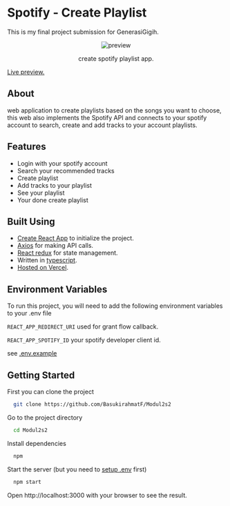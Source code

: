 # Spotify - Create Playlist

This is my final project submission for GenerasiGigih.

<p align="center">
  <img src="/public/img/preview.png" alt='preview'>
</p>

<p align="center">
 create spotify playlist app. 
</p>

[Live preview.](https://generasigigih-project-4pib27b3q-basukirahmatf.vercel.app)

## About
web application to create playlists based on the songs you want to choose, this web also implements the Spotify API and connects to your spotify account to search, create and add tracks to your account playlists.
## Features
- Login with your spotify account
- Search your recommended tracks
- Create playlist
- Add tracks to your playlist
- See your playlist
- Your done create playlist

## Built Using

- [Create React App](https://create-react-app.dev/) to initialize the project.
- [Axios](https://github.com/axios/axios) for making API calls.
- [React redux](https://react-redux.js.org/) for state management.
- Written in [typescript](https://typescriptlang.org).
- [Hosted on Vercel](https://vercel.com/).

## Environment Variables

To run this project, you will need to add the following environment variables to your .env file

`REACT_APP_REDIRECT_URI` used for grant flow callback.

`REACT_APP_SPOTIFY_ID` your spotify developer client id.

see [.env.example](/.env.example)


## Getting Started

First you can clone the project

```bash
  git clone https://github.com/BasukirahmatF/Modul2s2

```

Go to the project directory

```bash
  cd Modul2s2
```

Install dependencies

```bash
  npm
```

Start the server (but you need to [setup .env](#environment-variables) first)

```bash
  npm start
```

Open http://localhost:3000 with your browser to see the result.
